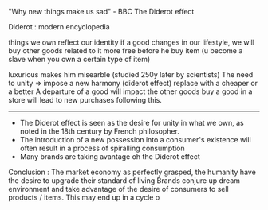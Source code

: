 "Why new things make us sad" - BBC
The Diderot effect

Diderot : modern encyclopedia 

things we own reflect our identity
if a good changes in our lifestyle, we will buy other goods related to it
more free before he buy item (u become a slave when you own a certain type of item)


luxurious makes him misearble (studied 250y later by scientists)
The need to unity => impose a new harmony (diderot effect)
replace with a cheaper or a better
A departure of a good will impact the other goods
buy a good in a store will lead to new purchases following this. 

___
- The Diderot effect is seen as the desire for unity in what we own, as noted in the 18th century by French philosopher.
- The introduction of a new possession into a consumer's existence will often result in a process of spiralling consumption 
- Many brands are taking avantage oh the Diderot effect

Conclusion : 
The market economy as perfectly grasped, the humanity have the desire to upgrade their standard of living 
Brands conjure up dream environment and take advantage of the desire of consumers to sell products / items. 
This may end up in a cycle o